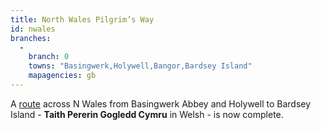 ```yaml
---
title: North Wales Pilgrim’s Way
id: nwales
branches:
  -
    branch: 0
    towns: "Basingwerk,Holywell,Bangor,Bardsey Island"
    mapagencies: gb
---
```


A [route][0] across N Wales from Basingwerk Abbey and Holywell to Bardsey Island - **Taith Pererin Gogledd Cymru** in Welsh - is now complete.

[0]: http://www.pilgrims-way-north-wales.org/